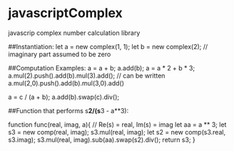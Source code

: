 # javascriptComplex
javascrip complex number calculation library

##Instantiation:
let a = new complex(1, 1);
let b = new complex(2); // imaginary part assumed to be zero

##Computation Examples:
a = a + b;
a.add(b);
a = a * 2 + b * 3;
a.mul(2).push().add(b).mul(3).add(); // can be written a.mul(2,0).push().add(b).mul(3,0).add()

a = c / (a + b);
a.add(b).swap(c).div();

##Function that performs s**2/(s**3 - a**3):

function func(real, imag, a){ // Re(s) = real, Im(s) = imag
    let aa = a ** 3;
    let s3 = new comp(real, imag);
    s3.mul(real, imag);
    let s2 = new comp(s3.real, s3.imag);
    s3.mul(real, imag).sub(aa).swap(s2).div();
    return s3;
}
